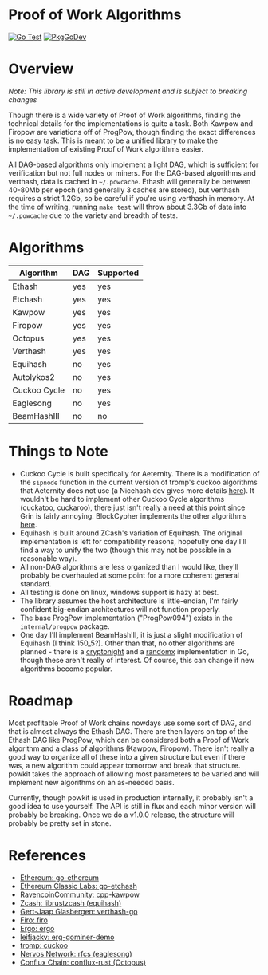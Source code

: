 # Proof of Work Algorithms

[![Go Test](https://github.com/sencha-dev/go-pow/actions/workflows/go.yml/badge.svg)](https://github.com/sencha-dev/go-pow/actions/workflows/go.yml)
[![PkgGoDev](https://pkg.go.dev/badge/github.com/sencha-dev/go-pow)](https://pkg.go.dev/github.com/sencha-dev/go-pow?tab=doc)

# Overview

*Note: This library is still in active development and is
subject to breaking changes*

Though there is a wide variety of Proof of Work algorithms, finding the technical details
for the implementations is quite a task. Both Kawpow and Firopow are variations off of ProgPow,
though finding the exact differences is no easy task. This is meant to be a unified library to
make the implementation of existing Proof of Work algorithms easier. 

All DAG-based algorithms only implement a light DAG, which is sufficient for verification
but not full nodes or miners. For the DAG-based algorithms and verthash, data is cached in `~/.powcache`.
Ethash will generally be between 40-80Mb per epoch (and generally 3 caches are stored), but verthash
requires a strict 1.2Gb, so be careful if you're using verthash in memory. At the time of writing, running 
`make test` will throw about 3.3Gb of data into `~/.powcache` due to the variety and breadth of tests.

# Algorithms

| Algorithm     | DAG         | Supported |
| ------------- | ----------- | ----------
| Ethash        | yes         | yes
| Etchash       | yes         | yes
| Kawpow        | yes         | yes
| Firopow       | yes         | yes
| Octopus       | yes         | yes
| Verthash      | yes         | yes
| Equihash      | no          | yes
| Autolykos2    | no          | yes
| Cuckoo Cycle  | no          | yes
| Eaglesong     | no          | yes
| BeamHashIII   | no          | no

# Things to Note

  - Cuckoo Cycle is built specifically for Aeternity. There is a modification of the `sipnode` function in the current version
  of tromp's cuckoo algorithms that Aeternity does not use (a Nicehash dev gives more details [here](https://forum.aeternity.com/t/support-aeternity-stratum-implementation/3140/6)). It wouldn't be hard to implement other Cuckoo Cycle algorithms (cuckatoo, cuckaroo),
  there just isn't really a need at this point since Grin is fairly annoying. BlockCypher implements the other algorithms [here](https://github.com/blockcypher/libgrin/tree/master/core/pow).
  - Equihash is built around ZCash's variation of Equihash. The original implementation is left for compatibility reasons, hopefully one day
  I'll find a way to unify the two (though this may not be possible in a reasonable way). 
  - All non-DAG algorithms are less organized than I would like, they'll probably be overhauled at some point for a more coherent general standard.
  - All testing is done on linux, windows support is hazy at best. 
  - The library assumes the host architecture is little-endian, I'm fairly confident big-endian architectures will not function properly.
  - The base ProgPow implementation ("ProgPow094") exists in the `internal/progpow` package.
  - One day I'll implement BeamHashIII, it is just a slight modification of Equihash (I think 150_5?). Other than that, no other
  algorithms are planned - there is a [cryptonight](https://github.com/Equim-chan/cryptonight) and a 
  [randomx](https://git.dero.io/DERO_Foundation/RandomX) implementation in Go, though these aren't really of interest. 
  Of course, this can change if new algorithms become popular.

# Roadmap

Most profitable Proof of Work chains nowdays use some sort of DAG, and that is almost always the Ethash DAG.
There are then layers on top of the Ethash DAG like ProgPow, which can be considered both a Proof of Work 
algorithm and a class of algorithms (Kawpow, Firopow). There isn't really a good way to organize all of these
into a given structure but even if there was, a new algorithm could appear tomorrow and break that structure.
powkit takes the approach of allowing most parameters to be varied and will implement new algorithms on an
as-needed basis.

Currently, though powkit is used in production internally, it probably isn't a good idea to use yourself. The
API is still in flux and each minor version will probably be breaking. Once we do a v1.0.0 release, the structure
will probably be pretty set in stone. 

# References

  - [Ethereum: go-ethereum](https://github.com/ethereum/go-ethereum/blob/master/consensus/ethash/ethash.go)
  - [Ethereum Classic Labs: go-etchash](https://github.com/etclabscore/go-etchash)
  - [RavencoinCommunity: cpp-kawpow](https://github.com/RavenCommunity/cpp-kawpow/)
  - [Zcash: librustzcash (equihash)](https://github.com/zcash/librustzcash/tree/master/components/equihash)
  - [Gert-Jaap Glasbergen: verthash-go](https://github.com/gertjaap/verthash-go/)
  - [Firo: firo](https://github.com/firoorg/firo/tree/master/src/crypto/progpow)
  - [Ergo: ergo](https://github.com/ergoplatform/ergo/blob/0af9dd9d8846d672c1e2a77f8ab29963fa5acd1e/src/main/scala/org/ergoplatform/mining/AutolykosPowScheme.scala)
  - [leifjacky: erg-gominer-demo](https://github.com/leifjacky/erg-gominer-demo)
  - [tromp: cuckoo](https://github.com/tromp/cuckoo)
  - [Nervos Network: rfcs (eaglesong)](https://github.com/nervosnetwork/rfcs/tree/master/rfcs/0010-eaglesong)
  - [Conflux Chain: conflux-rust (Octopus)](https://github.com/Conflux-Chain/conflux-rust/tree/8fdc0773ccc447f5f6af142e84ae507284f0e411/core/src/pow)


